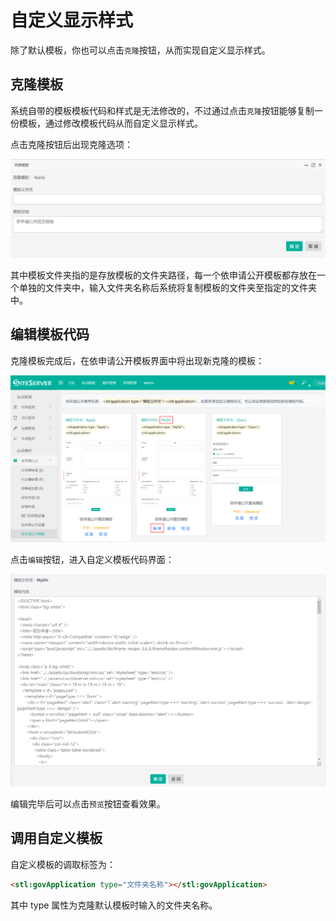 # 自定义显示样式

除了默认模板，你也可以点击`克隆`按钮，从而实现自定义显示样式。

## 克隆模板

系统自带的模板模板代码和样式是无法修改的，不过通过点击`克隆`按钮能够复制一份模板，通过修改模板代码从而自定义显示样式。

点击克隆按钮后出现克隆选项：

![](assets/templatesEdit/01.png)

其中模板文件夹指的是存放模板的文件夹路径，每一个依申请公开模板都存放在一个单独的文件夹中，输入文件夹名称后系统将复制模板的文件夹至指定的文件夹中。

## 编辑模板代码

克隆模板完成后，在依申请公开模板界面中将出现新克隆的模板：

![](assets/templatesEdit/02.png)

点击`编辑`按钮，进入自定义模板代码界面：

![](assets/templatesEdit/03.png)

编辑完毕后可以点击`预览`按钮查看效果。

## 调用自定义模板

自定义模板的调取标签为：

```html
<stl:govApplication type="文件夹名称"></stl:govApplication>
```

其中 type 属性为克隆默认模板时输入的文件夹名称。
